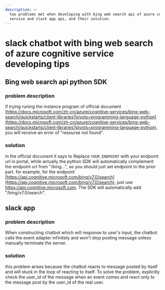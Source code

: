 ```yaml
---
description: >-
  two problems met when developing with bing web search api of azure cognitive
  service and slack app api, and their solution.
---
```


# slack chatbot with bing web search of azure cognitive service developing tips

## Bing web search api python SDK

### problem description

if trying runing the instance program of official document [https://docs.microsoft.com/zh-cn/azure/cognitive-services/bing-web-search/quickstarts/client-libraries?pivots=programming-language-python](https://docs.microsoft.com/zh-cn/azure/cognitive-services/bing-web-search/quickstarts/client-libraries?pivots=programming-language-python),  you will receive an error of "resourse not found".

### solution

in the official document it says to  Replace `YOUR_ENDPOINT` with your endpoint url in portal, while actually the python SDK will automatically complement the endpoint url from "/bing...", so you should just set endpoint to the prior part. for example, for the endpoint [https://api.cognitive.microsoft.com/bing/v7.0/search](https://api.cognitive.microsoft.com/bing/v7.0/search), just use https://api.cognitive.microsoft.com. The SDK will automatically add "/bing/v7.0/search".



## slack app

### problem description

When constructing chatbot which will response to user's input, the chatbot calls the event adapter infinitely and won't stop posting message unless manually terminate the server.

### solution

this problem arises because the chatbot reacts to message posted by itself and will stuck in the loop of reacting to itself. To solve the problem, explicitly check the user\_id of the message when an event comes and react only to the message post by the user\_id of the real user.







